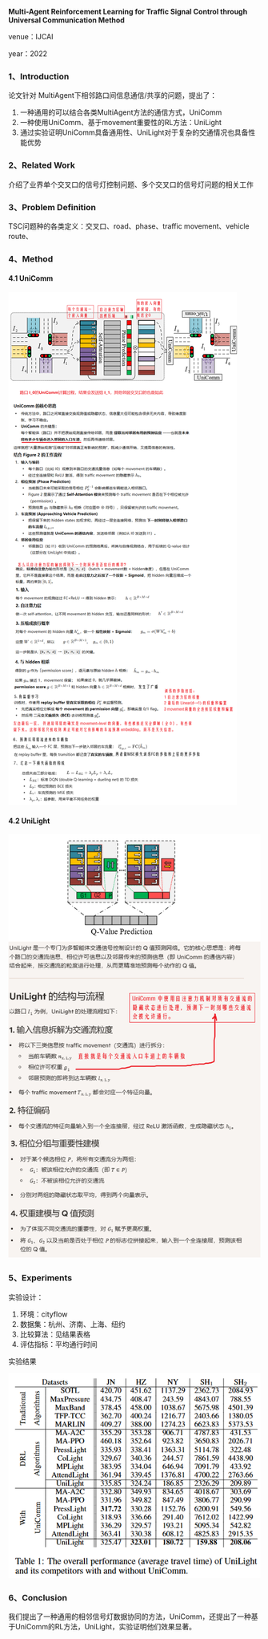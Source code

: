 **Multi-Agent Reinforcement Learning for Traffic Signal Control through Universal Communication Method**

venue：IJCAI

year：2022

### 1、Introduction

论文针对 MultiAgent下相邻路口间信息通信/共享的问题，提出了：

1. 一种通用的可以结合各类MultiAgent方法的通信方式，UniComm
2. 一种使用UniComm、基于movement重要性的RL方法：UniLight
3. 通过实验证明UniComm具备通用性、UniLight对于复杂的交通情况也具备性能优势

### 2、Related Work

介绍了业界单个交叉口的信号灯控制问题、多个交叉口的信号灯问题的相关工作

### 3、Problem Definition

TSC问题种的各类定义：交叉口、road、phase、traffic movement、vehicle route、

### 4、Method

#### 4.1 UniComm

![image-20250918192009978](img/image-20250918192009978.png)

#### 4.2 UniLight

![image-20250918195512077](img/image-20250918195512077.png)

### 5、Experiments

实验设计：

1. 环境：cityflow
2. 数据集：杭州、济南、上海、纽约
3. 比较算法：见结果表格
4. 评估指标：平均通行时间

实验结果

![image-20250918200836894](img/image-20250918200836894.png)

### 6、Conclusion

我们提出了一种通用的相邻信号灯数据协同的方法，UniComm，还提出了一种基于UniComm的RL方法，UniLight，实验证明他们效果显著。